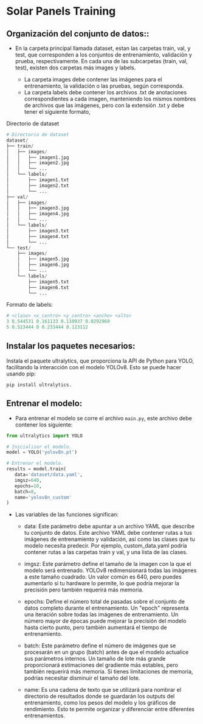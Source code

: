# Solar Panels Training

## Organización del conjunto de datos::

- En la carpeta principal llamada dataset, estan las carpetas train, val, y test, que corresponden a los conjuntos de entrenamiento, validación y prueba, respectivamente. En cada una de las subcarpetas (train, val, test), existen dos carpetas más images y labels.

    - La carpeta images debe contener las imágenes para el entrenamiento, la validación o las pruebas, según corresponda.
    - La carpeta labels debe contener los archivos .txt de anotaciones correspondientes a cada imagen, manteniendo los mismos nombres de archivos que las imágenes, pero con la extensión .txt y debe tener el siguiente formato,

Directorio de dataset

```python
# Directorio de dataset
dataset/
├── train/
│   ├── images/
│   │   ├── imagen1.jpg
│   │   ├── imagen2.jpg
│   │   └── ...
│   └── labels/
│       ├── imagen1.txt
│       ├── imagen2.txt
│       └── ...
├── val/
│   ├── images/
│   │   ├── imagen3.jpg
│   │   ├── imagen4.jpg
│   │   └── ...
│   └── labels/
│       ├── imagen3.txt
│       ├── imagen4.txt
│       └── ...
└── test/
    ├── images/
    │   ├── imagen5.jpg
    │   ├── imagen6.jpg
    │   └── ...
    └── labels/
        ├── imagen5.txt
        ├── imagen6.txt
        └── ...
```
Formato de labels:
``` python
# <clase> <x_centro> <y_centro> <ancho> <alto>
3 0.544531 0.161133 0.110937 0.0292969
5 0.523444 0 0.233444 0.123112
```

## Instalar los paquetes necesarios:

Instala el paquete ultralytics, que proporciona la API de Python para YOLO, facilitando la interacción con el modelo YOLOv8. Esto se puede hacer usando pip: 

```
pip install ultralytics​​.
```

## Entrenar el modelo:
- Para entrenar el modelo se corre el archivo `main.py`, este archivo debe contener los siguiente:
```python
from ultralytics import YOLO

# Inicializar el modelo.
model = YOLO('yolov8n.pt')

# Entrenar el modelo.
results = model.train(
   data='dataset/data.yaml',
   imgsz=640,
   epochs=10,
   batch=8,
   name='yolov8n_custom'
)
```
- Las variables de las funciones significan:

    - data: Este parámetro debe apuntar a un archivo YAML que describe tu conjunto de datos. Este archivo YAML debe contener rutas a tus imágenes de entrenamiento y validación, así como las clases que tu modelo necesita predecir. Por ejemplo, custom_data.yaml podría contener rutas a las carpetas train y val, y una lista de las clases.

    - imgsz: Este parámetro define el tamaño de la imagen con la que el modelo será entrenado. YOLOv8 redimensionará todas las imágenes a este tamaño cuadrado. Un valor común es 640, pero puedes aumentarlo si tu hardware lo permite, lo que podría mejorar la precisión pero también requerirá más memoria.

    - epochs: Define el número total de pasadas sobre el conjunto de datos completo durante el entrenamiento. Un "epoch" representa una iteración sobre todas las imágenes de entrenamiento. Un número mayor de épocas puede mejorar la precisión del modelo hasta cierto punto, pero también aumentará el tiempo de entrenamiento.

    - batch: Este parámetro define el número de imágenes que se procesarán en un grupo (batch) antes de que el modelo actualice sus parámetros internos. Un tamaño de lote más grande proporcionará estimaciones del gradiente más estables, pero también requerirá más memoria. Si tienes limitaciones de memoria, podrías necesitar disminuir el tamaño del lote.

    - name: Es una cadena de texto que se utilizará para nombrar el directorio de resultados donde se guardarán los outputs del entrenamiento, como los pesos del modelo y los gráficos de rendimiento. Esto te permite organizar y diferenciar entre diferentes entrenamientos.